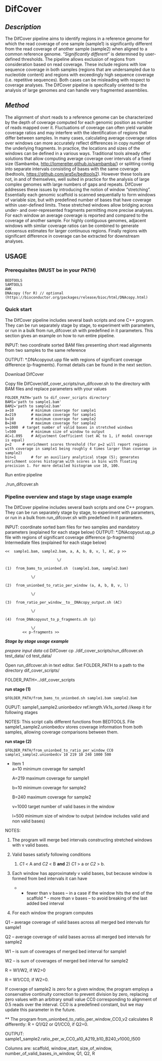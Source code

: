 # DifCover 

## **_Description_**

The DifCover pipeline aims to identify regions in a reference genome for which the read coverage of one sample (sample1) is significantly different from the read coverage of another sample (sample2) when aligned to a common reference genome. *“Significantly different”* is determined by user-defined thresholds. The pipeline allows exclusion of regions from consideration based on read coverage. These include regions with low sequence coverage in both samples (regions that are undersampled due to nucleotide content) and regions with exceedingly high sequence coverage (i.e. repetitive sequences). Both cases can be misleading with respect to coverage analyses. The DifCover pipeline is specifically oriented to the analysis of large genomes and can handle very fragmented assemblies. 

## **_Method_**
The alignment of short reads to a reference genome can be characterized by the depth of coverage computed for each genomic position as number of reads mapped over it. Fluctuations of coverage can often yield variable coverage ratios and may interfere with the identification of regions that differ between samples. In many cases, calculating average coverage ratios over windows can more accurately reflect differences in copy number of the underlying fragments. In practice, the locations and sizes of the windows can be defined in a various ways. Traditional tools already offer solutions that allow computing average coverage over intervals of a fixed size (Sambamba, http://lomereiter.github.io/sambamba/) or splitting contig into separate intervals consisting of bases with the same coverage (bedtools, https://github.com/arq5x/bedtools2). However these tools are not, in and of themselves, well suited in practice for the analysis of large complex genomes with large numbers of gaps and repeats. DifCover addresses these issues by introducing the notion of window “stretching”. Essentially each genomic scaffold is scanned sequentially to form windows of variable size, but with predefined number of bases that have coverage within user-defined limits. These stretched windows allow bridging across under- and over-represented fragments permitting more precise analyses. For each window an average coverage is reported and compared to the coverage of another sample. For highly contiguous genomes, adjacent windows with similar coverage ratios can be combined to generate consensus estimates for larger continuous regions. Finally regions with significant difference in coverage can be extracted for downstream analyses.

## USAGE

### Prerequisites (MUST be in your PATH)
	BEDTOOLS
	SAMTOOLS 
	AWK
	DNAcopy (for R) // optional (https://bioconductor.org/packages/release/bioc/html/DNAcopy.html)

### Quick start
The DifCover pipeline includes several bash scripts and one C++ program. They can be run separately stage by stage, to experiment with parameters, or run in a bulk from run_difcover.sh with predefined in it parameters. This section gives an example on how to run entire pipeline.

INPUT: two coordinate sorted BAM files presenting short read alignments from two samples to the same reference

OUTPUT: *.DNAcopyout.upp file with regions of significant coverage difference (p-fragments).  Format details can be found in the next section.

Download DifCover

Copy file DifCover/dif_cover_scripts/run_difcover.sh to the directory with BAM files and replace parameters with your values

	FOLDER_PATH='path to dif_cover_scripts directory'
	BAM1='path to sample1.bam'
	BAM2='path to sample2.bam'
	a=10		# minimum coverage for sample1
	A=219		# maximum coverage for sample1
	b=10		# minimum coverage for sample2
	B=240		# maximum coverage for sample2
	v=1000	# target number of valid bases in stretched windows
	l=500		# minimum size of window to output
	AC=1.095	# Adjustment Coefficient (set AC to 1, if modal coverage is equal) 
	p=2		# enrichment scores threshold (for p=2 will report regions with coverage in sample1 being roughly 4 times larger than coverage in sample2)
	bin=1		# for an auxiliary analytical stage (5); generates enrichment scores histogram with scores in bins with floating precision 1. For more detailed histogram use 10, 100.

Run entire pipeline

./run_difcover.sh

### Pipeline overview and stage by stage usage example
The DifCover pipeline includes several bash scripts and one C++ program. They can be run separately stage by stage, to experiment with parameters, or run in a bulk from run_difcover.sh with predefined in it parameters.

INPUT: coordinate sorted bam files for two samples and mandatory parameters (explained for each stage below) 
OUTPUT:  *.DNAcopyout.up_p file with regions of significant coverage difference (p-fragments)
                   Intermediate files (explained for each stage below)

 	<<  sample1.bam, sample2.bam, a, A, b, B, v, l, AC, p >>
 
        	                \/
			
   	(1)  from_bams_to_unionbed.sh  (sample1.bam, sample2.bam)
   
				\/
				
   	(2)  from_unionbed_to_ratio_per_window (a, A, b, B, v, l)
	
				\/
				
   	(3)  from_ratio_per_window__to__DNAcopy_output.sh (AC)
	
				\/
				
	(4)  from_DNAcopyout_to_p_fragments.sh (p)

				\/
       		<< p-fragments >>

**_Stage by stage usage example_**

*prepare input data*
	cd DifCover
	cp ./dif_cover_scripts/run_difcover.sh test_data/
	cd test_data/

Open run_difcover.sh in text editor. Set FOLDER_PATH to a path to the directory  dif_cover_scripts/

FOLDER_PATH=../dif_cover_scripts

**run stage (1)**

	$FOLDER_PATH/from_bams_to_unionbed.sh sample1.bam sample2.bam

   OUPUT: sample1_sample2.unionbedcv 
          ref.length.Vk1s_sorted     //keep it for following stages
	       
   NOTES: This script calls different functions from BEDTOOLS. File sample1_sample2.unionbedcv stores coverage information from both samples, allowing coverage comparisons between them.

**run stage (2)**

	$FOLDER_PATH/from_unionbed_to_ratio_per_window_CC0 sample1_sample2.unionbedcv 10 219 10 240 1000 500
* Item 1	
a=10 	minimum coverage for sample1
   
   A=219	maximum coverage for sample1
   
   b=10		minimum coverage for sample2
   
   B=240	maximum coverage for sample2
   
   v=1000 	target number of valid bases in the window
   
   l=500	minimum size of window to output (window includes valid and non valid bases)

NOTES:
   1. The program will merge bed intervals constructing stretched windows with v valid bases.
   
   2. Valid bases satisfy following conditions  
   
		1) _C1_ < A and _C2_ < B       **and** 2) _C1_ > a or _C2_ > b.
		
   3.  Each window has approximately v valid bases, but because window is formed from bed intervals it can have
   
        * - fewer than v bases – in a case if the window hits the end of the scaffold
	* - more than v bases – to avoid breaking of the last added bed interval
   
   4. For each window the program computes

Q1 – average coverage of valid bases across all merged bed intervals for sample1  

Q2 – average coverage of valid bases across all merged bed intervals for sample2

W1 – is sum of coverages of merged bed interval for sample1

W2 – is sum of coverages of merged bed interval for sample2

R = W1/W2, if W2>0

R = W1/CC0, if W2=0.

If coverage of sample2 is zero for a given window, the program employs a conservative continuity correction to prevent division by zero, replacing zero values with an arbitrary small value CC0 corresponding to alignment of 0.5 reads over the interval. CC0 is a predefined constant, but we may update this parameter in the future.

** The program from_unionbed_to_ratio_per_window_CC0_v2 calculates R differently: R = Q1/Q2 or Q1/CC0, if Q2=0.

OUTPUT: sample1_sample2.ratio_per_w_CC0_a10_A219_b10_B240_v1000_l500

Columns are: scaffold, window_start, size_of_window, number_of_valid_bases_in_window, Q1, Q2, R
